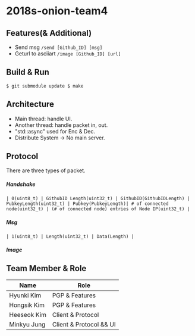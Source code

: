 2018s-onion-team4
=====

Features(& Additional)
-----
- Send msg
`/send [Github_ID] [msg]`
- Geturl to asciiart
`/image [Github_ID] [url]`

Build & Run
-----
`
$ git submodule update
$ make
`

Architecture
-----
- Main thread: handle UI.
- Another thread: handle packet in, out.
- "std::async" used for Enc & Dec.
- Distribute System -> No main server.

Protocol
-----
There are three types of packet.

##### Handshake
`| 0(uint8_t) | GithubID Length(uint32_t) | GithubID(GithubIDLength) |
PubkeyLength(uint32_t) | Pubkey(PubkeyLength)| # of connected node(uint32_t)
| (# of connected node) entries of Node IP(uint32_t) |`

##### Msg
`| 1(uint8_t) | Length(uint32_t) | Data(Length) |`

##### Image

Team Member & Role
-----
| Name        | Role                    |
|-------------|-------------------------|
| Hyunki Kim  | PGP & Features          |
| Hongsik Kim | PGP & Features          |
| Heeseok Kim | Client & Protocol       |
| Minkyu Jung | Client & Protocol && UI |
